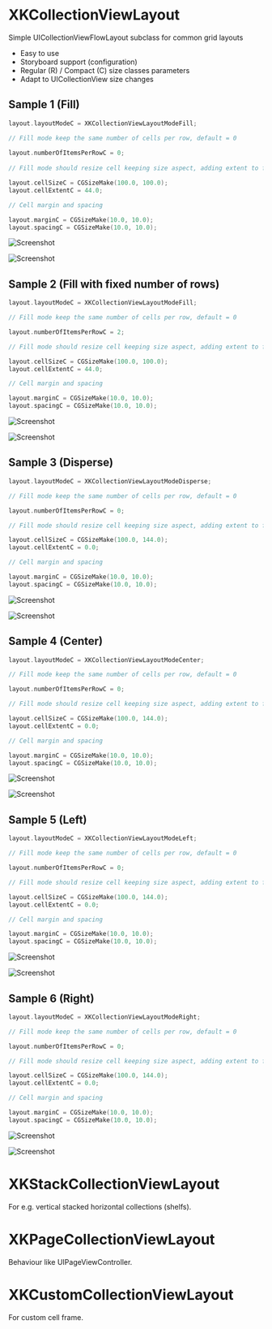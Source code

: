 # XKCollectionViewLayout
Simple UICollectionViewFlowLayout subclass for common grid layouts

* Easy to use
* Storyboard support (configuration)
* Regular (R) / Compact (C) size classes parameters
* Adapt to UICollectionView size changes

## Sample 1 (Fill)

```Objective-C
layout.layoutModeC = XKCollectionViewLayoutModeFill;

// Fill mode keep the same number of cells per row, default = 0
 
layout.numberOfItemsPerRowC = 0;
 
// Fill mode should resize cell keeping size aspect, adding extent to final height

layout.cellSizeC = CGSizeMake(100.0, 100.0);
layout.cellExtentC = 44.0;

// Cell margin and spacing

layout.marginC = CGSizeMake(10.0, 10.0);
layout.spacingC = CGSizeMake(10.0, 10.0);
```
![Screenshot](https://github.com/garranhado/XKCollectionViewLayout/blob/master/Samples/00P.png)

![Screenshot](https://github.com/garranhado/XKCollectionViewLayout/blob/master/Samples/00L.png)

## Sample 2 (Fill with fixed number of rows)

```Objective-C
layout.layoutModeC = XKCollectionViewLayoutModeFill;

// Fill mode keep the same number of cells per row, default = 0

layout.numberOfItemsPerRowC = 2;

// Fill mode should resize cell keeping size aspect, adding extent to final height

layout.cellSizeC = CGSizeMake(100.0, 100.0);
layout.cellExtentC = 44.0;

// Cell margin and spacing

layout.marginC = CGSizeMake(10.0, 10.0);
layout.spacingC = CGSizeMake(10.0, 10.0);
```
![Screenshot](https://github.com/garranhado/XKCollectionViewLayout/blob/master/Samples/01P.png)

![Screenshot](https://github.com/garranhado/XKCollectionViewLayout/blob/master/Samples/01L.png)

## Sample 3 (Disperse)

```Objective-C
layout.layoutModeC = XKCollectionViewLayoutModeDisperse;

// Fill mode keep the same number of cells per row, default = 0

layout.numberOfItemsPerRowC = 0;

// Fill mode should resize cell keeping size aspect, adding extent to final height

layout.cellSizeC = CGSizeMake(100.0, 144.0);
layout.cellExtentC = 0.0;

// Cell margin and spacing

layout.marginC = CGSizeMake(10.0, 10.0);
layout.spacingC = CGSizeMake(10.0, 10.0);
```
![Screenshot](https://github.com/garranhado/XKCollectionViewLayout/blob/master/Samples/02P.png)

![Screenshot](https://github.com/garranhado/XKCollectionViewLayout/blob/master/Samples/02L.png)

## Sample 4 (Center)

```Objective-C
layout.layoutModeC = XKCollectionViewLayoutModeCenter;

// Fill mode keep the same number of cells per row, default = 0

layout.numberOfItemsPerRowC = 0;

// Fill mode should resize cell keeping size aspect, adding extent to final height

layout.cellSizeC = CGSizeMake(100.0, 144.0);
layout.cellExtentC = 0.0;

// Cell margin and spacing

layout.marginC = CGSizeMake(10.0, 10.0);
layout.spacingC = CGSizeMake(10.0, 10.0);
```
![Screenshot](https://github.com/garranhado/XKCollectionViewLayout/blob/master/Samples/03P.png)

![Screenshot](https://github.com/garranhado/XKCollectionViewLayout/blob/master/Samples/03L.png)

## Sample 5 (Left)

```Objective-C
layout.layoutModeC = XKCollectionViewLayoutModeLeft;

// Fill mode keep the same number of cells per row, default = 0

layout.numberOfItemsPerRowC = 0;

// Fill mode should resize cell keeping size aspect, adding extent to final height

layout.cellSizeC = CGSizeMake(100.0, 144.0);
layout.cellExtentC = 0.0;

// Cell margin and spacing

layout.marginC = CGSizeMake(10.0, 10.0);
layout.spacingC = CGSizeMake(10.0, 10.0);
```
![Screenshot](https://github.com/garranhado/XKCollectionViewLayout/blob/master/Samples/04P.png)

![Screenshot](https://github.com/garranhado/XKCollectionViewLayout/blob/master/Samples/04L.png)

## Sample 6 (Right)

```Objective-C
layout.layoutModeC = XKCollectionViewLayoutModeRight;

// Fill mode keep the same number of cells per row, default = 0

layout.numberOfItemsPerRowC = 0;

// Fill mode should resize cell keeping size aspect, adding extent to final height

layout.cellSizeC = CGSizeMake(100.0, 144.0);
layout.cellExtentC = 0.0;

// Cell margin and spacing

layout.marginC = CGSizeMake(10.0, 10.0);
layout.spacingC = CGSizeMake(10.0, 10.0);
```
![Screenshot](https://github.com/garranhado/XKCollectionViewLayout/blob/master/Samples/05P.png)

![Screenshot](https://github.com/garranhado/XKCollectionViewLayout/blob/master/Samples/05L.png)

# XKStackCollectionViewLayout

For e.g. vertical stacked horizontal collections (shelfs).

# XKPageCollectionViewLayout

Behaviour like UIPageViewController.

# XKCustomCollectionViewLayout

For custom cell frame.
